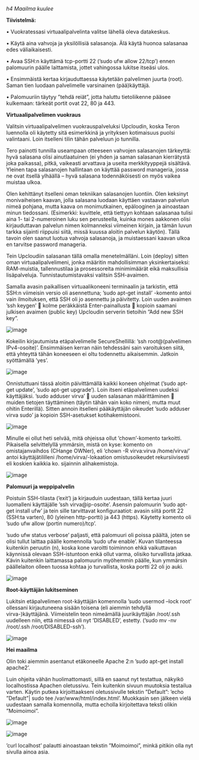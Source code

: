 *h4 Maailma kuulee*

**Tiivistelmä:**

•	Vuokratessasi virtuaalipalvelinta valitse lähellä oleva datakeskus. 

•	Käytä aina vahvoja ja yksilöllisiä salasanoja. Älä käytä huonoa salasanaa edes väliaikaisesti.

•	Avaa SSH:n käyttämä tcp-portti 22 (’sudo ufw allow 22/tcp’) ennen palomuurin päälle laittamista, jottet vahingossa lukitse itseäsi ulos.

•	Ensimmäistä kertaa kirjauduttaessa käytetään palvelimen juurta (root). Saman tien luodaan palvelimelle varsinainen (pää)käyttäjä.

•	Palomuuriin täytyy ”tehdä reiät”, jotta haluttu tietoliikenne pääsee kulkemaan: tärkeät portit ovat 22, 80 ja 443.

**Virtuaalipalvelimen vuokraus**

Valitsin virtuaalipalvelimen vuokrauspalveluksi Upcloudin, koska Teron luennolla oli käytetty sitä esimerkkinä ja yrityksen kotimaisuus puolsi valintaani. Loin itselleni tilin tähän palveluun jo tunnilla.

Tero painotti tunnilla useampaan otteeseen vahvojen salasanojen tärkeyttä: hyvä salasana olisi ainutlaatuinen (ei yhden ja saman salasanan kierrätystä joka paikassa), pitkä, vaikeasti arvattava ja useita merkkityyppejä sisältävä. Yleinen tapa salasanojen hallintaan on käyttää password manageria, jossa ne ovat itsellä ylhäällä – hyvä salasana todennäköisesti on myös vaikea muistaa ulkoa.

Olen kehittänyt itselleni oman tekniikan salasanojen luontiin. Olen keksinyt monivaiheisen kaavan, jolla salasana luodaan käyttäen vastaavan palvelun nimeä pohjana, mutta kaava on monimutkainen, epälooginen ja ainoastaan minun tiedossani. (Esimerkki: kuvittele, että tiettyyn kohtaan salasanaa tulisi aina 1- tai 2-numeroinen luku sen perusteella, kuinka mones aakkonen olisi kirjauduttavan palvelun nimen kolmanneksi viimeinen kirjain, ja tämän luvun tarkka sijainti riippuisi siitä, missä kuussa aloitin palvelun käytön). Tällä tavoin olen saanut luotua vahvoja salasanoja, ja muistaessani kaavan ulkoa en tarvitse password manageria.

Tein Upcloudiin salasanan tällä omalla menetelmälläni. Loin (deploy) sitten oman virtuaalipalvelimeni, jonka määritin mahdollisimman yksinkertaiseksi: RAM-muistia, tallennustilaa ja prosessoreita minimimäärät eikä maksullisia lisäpalveluja. Tunnistautumistavaksi valitsin SSH-avaimen.

Samalla avasin paikallisen virtuaalikoneeni terminaalin ja tarkistin, että SSH:n viimeisin versio oli asennettuna; ’sudo apt-get install’ -komento antoi vain ilmoituksen, että SSH oli jo asennettu ja päivitetty. Loin uuden avaimen ’ssh keygen’  kolme peräkkäistä Enter-painallusta  kopioin saamani julkisen avaimen (public key) Upcloudin serverin tietoihin ”Add new SSH key”.

![image](h4-1)

Kokeilin kirjautumista etäpalvelimelle SecureShellillä: ’ssh root@(palvelimen IPv4-osoite)’. Ensimmäisen kerran näin tehdessäni sain varoituksen siitä, että yhteyttä tähän koneeseen ei oltu todennettu aikaisemmin. Jatkoin syöttämällä ’yes’.

![image](h4-2)

Onnistuttuani tässä aloitin päivittämällä kaikki koneen ohjelmat (’sudo apt-get update’, ’sudo apt-get upgrade’). Loin itseni etäpalvelimen uudeksi käyttäjäksi. ’sudo adduser virva’  uuden salasanan määrittäminen  muiden tietojen täyttäminen (täytin tähän vain koko nimeni, mutta muut ohitin Enterillä). Sitten annoin itselleni pääkäyttäjän oikeudet ’sudo adduser virva sudo’ ja kopioin SSH-asetukset kotihakemistooni.

![image](h4-3)

Minulle ei ollut heti selvää, mitä ohjeissa ollut ’chown’-komento tarkoitti. Pikaisella selvittelyllä ymmärsin, mistä on kyse: komento on omistajanvaihdos (CHange OWNer), eli ’chown -R virva:virva /home/virva/’ antoi käyttäjätililleni /home/virva/-lokaation omistusoikeudet rekursiivisesti eli koskien kaikkia ko. sijainnin alihakemistoja.

![image](h4-4)

**Palomuuri ja weppipalvelin**

Poistuin SSH-tilasta (’exit’) ja kirjauduin uudestaan, tällä kertaa juuri luomalleni käyttäjälle ’ssh virva@ip-osoite’. Asensin palomuurin ’sudo apt-get install ufw’ ja tein sille tarvittavat konfiguraatiot: avasin siitä portit 22 (SSH:ta varten), 80 (yleinen http-portti) ja 443  (https). Käytetty komento oli ’sudo ufw allow (portin numero)/tcp’.

’sudo ufw status verbose’ paljasti, että palomuuri oli poissa päältä, joten se olisi tullut laittaa päälle komennolla ’sudo ufw enable’. Kuvan tilanteessa kuitenkin peruutin (n), koska kone varoitti toiminnon ehkä vaikuttavan käynnissä olevaan SSH-istuntoon enkä ollut varma, olisiko turvallista jatkaa. Kävin kuitenkin laittamassa palomuurin myöhemmin päälle, kun ymmärsin päällelaiton olleen tuossa kohtaa jo turvallista, koska portti 22 oli jo auki.

![image](h4-5)

**Root-käyttäjän lukitseminen**

Lukitsin etäpalvelimen root-käyttäjän komennolla ’sudo usermod –lock root’ ollessani kirjautuneena sisään toisena (eli aiemmin tehdyllä virva-)käyttäjänä. Viimeistelin teon nimeämällä juurikäyttäjän /root/.ssh uudelleen niin, että nimessä oli nyt ’DISABLED’, estetty. (’sudo mv -nv /root/.ssh /root/DISABLED-ssh’).

![image](h4-6)

**Hei maailma**

Olin toki aiemmin asentanut etäkoneelle Apache 2:n ’sudo apt-get install apache2’.

Luin ohjeita vähän huolimattomasti, sillä en saanut nyt testattua, näkyikö localhostissa Apachen oletussivu. Tein kuitenkin sivuun muutoksia testailua varten. Käytin putkea kirjoittaakseni oletussivulle tekstin ”Default”: ’echo ”Default”| sudo tee /var/www/html/index.html’. Muokkasin sen jälkeen vielä uudestaan samalla komennolla, mutta echolla kirjoitettava teksti olikin ”Moimoimoi”.

![image](h4-7)

![image](h4-8)

’curl localhost’ palautti ainoastaan tekstin ”Moimoimoi”, minkä pitikin olla nyt sivulla ainoa asia.
